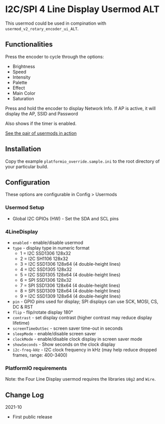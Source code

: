 # I2C/SPI 4 Line Display Usermod ALT

This usermod could be used in compination with `usermod_v2_rotary_encoder_ui_ALT`.

## Functionalities

Press the encoder to cycle through the options:
* Brightness
* Speed
* Intensity
* Palette
* Effect
* Main Color
* Saturation

Press and hold the encoder to display Network Info. If AP is active, it will display the AP, SSID and Password

Also shows if the timer is enabled.

[See the pair of usermods in action](https://www.youtube.com/watch?v=ulZnBt9z3TI)

## Installation

Copy the example `platformio_override.sample.ini` to the root directory of your particular build.

## Configuration

These options are configurable in Config > Usermods

### Usermod Setup

* Global I2C GPIOs (HW) - Set the SDA and SCL pins

### 4LineDisplay

* `enabled` - enable/disable usermod
* `type` - display type in numeric format
    * 1 = I2C SSD1306 128x32
    * 2 = I2C SH1106 128x32
    * 3 = I2C SSD1306 128x64 (4 double-height lines)
    * 4 = I2C SSD1305 128x32
    * 5 = I2C SSD1305 128x64 (4 double-height lines)
    * 6 = SPI SSD1306 128x32
    * 7 = SPI SSD1306 128x64 (4 double-height lines)
    * 8 = SPI SSD1309 128x64 (4 double-height lines)
    * 9 = I2C SSD1309 128x64 (4 double-height lines)
* `pin` - GPIO pins used for display; SPI displays can use SCK, MOSI, CS, DC & RST
* `flip` - flip/rotate display 180°
* `contrast` - set display contrast (higher contrast may reduce display lifetime)
* `screenTimeOutSec` - screen saver time-out in seconds
* `sleepMode` - enable/disable screen saver
* `clockMode` - enable/disable clock display in screen saver mode
* `showSeconds` - Show seconds on the clock display
* `i2c-freq-kHz` - I2C clock frequency in kHz (may help reduce dropped frames, range: 400-3400)


### PlatformIO requirements

Note: the Four Line Display usermod requires the libraries `U8g2` and `Wire`.

## Change Log

2021-10
* First public release
